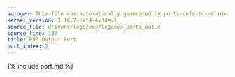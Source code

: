 ```yaml
---
autogen: This file was automatically generated by ports-defs-to-markdown.py
kernel_version: 3.16.7-ckt4-ev3dev1
source_file: drivers/lego/ev3/legoev3_ports_out.c
source_line: 130
title: EV3 Output Port
port_index: 2
---
```


{% include port.md %}
